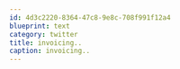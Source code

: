 ```yaml
---
id: 4d3c2220-8364-47c8-9e8c-708f991f12a4
blueprint: text
category: twitter
title: invoicing..
caption: invoicing..
---
```

